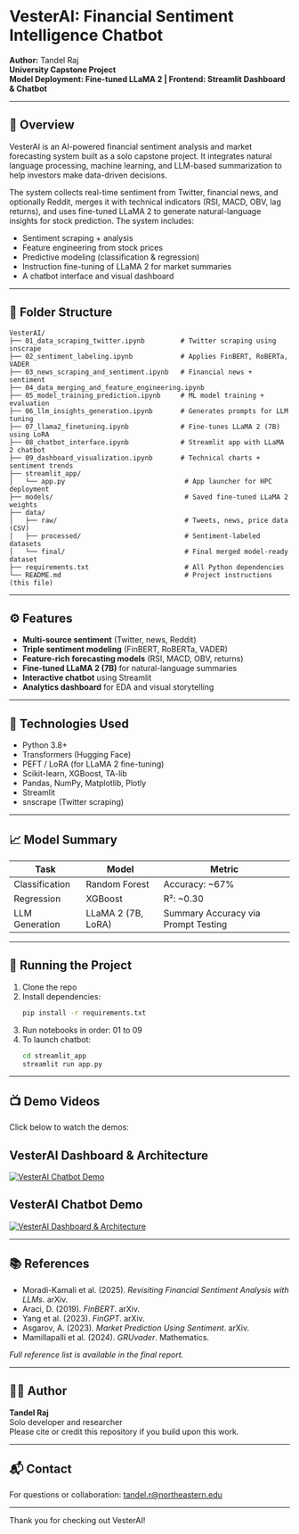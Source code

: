 # VesterAI: Financial Sentiment Intelligence Chatbot

**Author:** Tandel Raj  
**University Capstone Project**  
**Model Deployment: Fine-tuned LLaMA 2 | Frontend: Streamlit Dashboard & Chatbot**

---

## 📌 Overview
VesterAI is an AI-powered financial sentiment analysis and market forecasting system built as a solo capstone project. It integrates natural language processing, machine learning, and LLM-based summarization to help investors make data-driven decisions.

The system collects real-time sentiment from Twitter, financial news, and optionally Reddit, merges it with technical indicators (RSI, MACD, OBV, lag returns), and uses fine-tuned LLaMA 2 to generate natural-language insights for stock prediction. The system includes:

- Sentiment scraping + analysis
- Feature engineering from stock prices
- Predictive modeling (classification & regression)
- Instruction fine-tuning of LLaMA 2 for market summaries
- A chatbot interface and visual dashboard

---

## 📁 Folder Structure
```
VesterAI/
├── 01_data_scraping_twitter.ipynb         # Twitter scraping using snscrape
├── 02_sentiment_labeling.ipynb            # Applies FinBERT, RoBERTa, VADER
├── 03_news_scraping_and_sentiment.ipynb   # Financial news + sentiment
├── 04_data_merging_and_feature_engineering.ipynb
├── 05_model_training_prediction.ipynb     # ML model training + evaluation
├── 06_llm_insights_generation.ipynb       # Generates prompts for LLM tuning
├── 07_llama2_finetuning.ipynb             # Fine-tunes LLaMA 2 (7B) using LoRA
├── 08_chatbot_interface.ipynb             # Streamlit app with LLaMA 2 chatbot
├── 09_dashboard_visualization.ipynb       # Technical charts + sentiment trends
├── streamlit_app/
│   └── app.py                              # App launcher for HPC deployment
├── models/                                 # Saved fine-tuned LLaMA 2 weights
├── data/
│   ├── raw/                                # Tweets, news, price data (CSV)
│   ├── processed/                          # Sentiment-labeled datasets
│   └── final/                              # Final merged model-ready dataset
├── requirements.txt                        # All Python dependencies
└── README.md                               # Project instructions (this file)
```

---

## ⚙️ Features
- **Multi-source sentiment** (Twitter, news, Reddit)
- **Triple sentiment modeling** (FinBERT, RoBERTa, VADER)
- **Feature-rich forecasting models** (RSI, MACD, OBV, returns)
- **Fine-tuned LLaMA 2 (7B)** for natural-language summaries
- **Interactive chatbot** using Streamlit
- **Analytics dashboard** for EDA and visual storytelling

---

## 🧠 Technologies Used
- Python 3.8+
- Transformers (Hugging Face)
- PEFT / LoRA (for LLaMA 2 fine-tuning)
- Scikit-learn, XGBoost, TA-lib
- Pandas, NumPy, Matplotlib, Plotly
- Streamlit
- snscrape (Twitter scraping)

---

## 📈 Model Summary
| Task              | Model              | Metric        |
|------------------|-------------------|---------------|
| Classification   | Random Forest      | Accuracy: ~67%|
| Regression       | XGBoost            | R²: ~0.30     |
| LLM Generation   | LLaMA 2 (7B, LoRA) | Summary Accuracy via Prompt Testing |

---

## 🚀 Running the Project
1. Clone the repo
2. Install dependencies:
   ```bash
   pip install -r requirements.txt
   ```
3. Run notebooks in order: 01 to 09
4. To launch chatbot:
   ```bash
   cd streamlit_app
   streamlit run app.py
   ```

---

## 📺 Demo Videos

Click below to watch the demos:

## VesterAI Dashboard & Architecture

[![VesterAI Chatbot Demo](https://img.youtube.com/vi/cJuhyeQBRO0/0.jpg)](https://www.youtube.com/watch?v=cJuhyeQBRO0)

## VesterAI Chatbot Demo

[![VesterAI Dashboard & Architecture](https://img.youtube.com/vi/QSBXRswd3lY/0.jpg)](https://www.youtube.com/watch?v=QSBXRswd3lY)

---

## 📚 References
- Moradi-Kamali et al. (2025). *Revisiting Financial Sentiment Analysis with LLMs*. arXiv.
- Araci, D. (2019). *FinBERT*. arXiv.
- Yang et al. (2023). *FinGPT*. arXiv.
- Asgarov, A. (2023). *Market Prediction Using Sentiment*. arXiv.
- Mamillapalli et al. (2024). *GRUvader*. Mathematics.

*Full reference list is available in the final report.*

---

## 👨‍💻 Author
**Tandel Raj**  
Solo developer and researcher  
Please cite or credit this repository if you build upon this work.

---

## 📬 Contact
For questions or collaboration: tandel.r@northeastern.edu

---

Thank you for checking out VesterAI!

